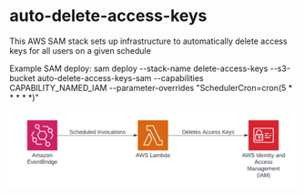 # auto-delete-access-keys

This AWS SAM stack sets up infrastructure to automatically delete access keys for all users on a given schedule

Example SAM deploy:
sam deploy --stack-name delete-access-keys --s3-bucket auto-delete-access-keys-sam --capabilities CAPABILITY_NAMED_IAM --parameter-overrides "SchedulerCron=cron(5 * * * * *)"

![Diagram]

[Diagram]: https://github.com/badgerduke/auto-delete-access-keys/blob/master/DeleteAccessKeys.png
